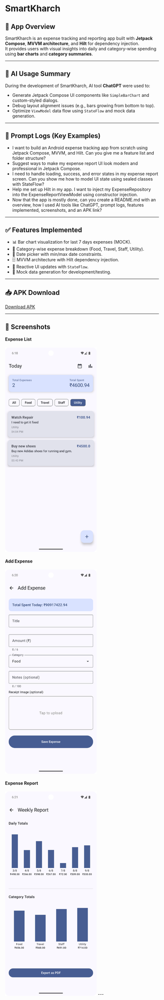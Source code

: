 # SmartKharch

## 📌 App Overview
SmartKharch is an expense tracking and reporting app built with **Jetpack Compose**, **MVVM architecture**, and **Hilt** for dependency injection.  
It provides users with visual insights into daily and category-wise spending using **bar charts** and **category summaries**.

---

## 🤖 AI Usage Summary
During the development of SmartKharch, AI tool **ChatGPT** were used to:
- Generate Jetpack Compose UI components like `SimpleBarChart` and custom-styled dialogs.
- Debug layout alignment issues (e.g., bars growing from bottom to top).
- Optimize `ViewModel` data flow using `StateFlow` and mock data generation.

---

## 📝 Prompt Logs (Key Examples)
- I want to build an Android expense tracking app from scratch using Jetpack Compose, MVVM, and Hilt. Can you give me a feature list and folder structure?
- Suggest ways to make my expense report UI look modern and professional in Jetpack Compose.
- I need to handle loading, success, and error states in my expense report screen. Can you show me how to model UI state using sealed classes with StateFlow?
- Help me set up Hilt in my app. I want to inject my ExpenseRepository into the ExpenseReportViewModel using constructor injection.
- Now that the app is mostly done, can you create a README.md with an overview, how I used AI tools like ChatGPT, prompt logs, features implemented, screenshots, and an APK link?

---

## ✅ Features Implemented
- 📊 Bar chart visualization for last 7 days expenses (MOCK).
- 📂 Category-wise expense breakdown (Food, Travel, Staff, Utility).
- 📅 Date picker with min/max date constraints.
- 🗄 MVVM architecture with Hilt dependency injection.
- 🔄 Reactive UI updates with `StateFlow`.
- 🧪 Mock data generation for development/testing.

---

## 📥 APK Download
[Download APK](https://www.dropbox.com/scl/fi/2yakyenqbb4tysnmgne71/SmartKharch.apk?rlkey=lzihua7i430udn3ymervy2kam&st=6rety0jd&dl=0)

---

## 📸 Screenshots
<h4>Expense List</h4>
<img src="screenshots/ExpenseList.png" width="300"/>

<h4>Add Expense</h4>
<img src="screenshots/AddExpense.png" width="300"/>

<h4>Expense Report</h4>
<img src="screenshots/ExpenseReport.png" width="300"/>
---
